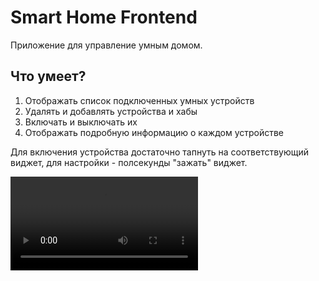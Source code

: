 # Smart Home Frontend

Приложение для управление умным домом.

## Что умеет?

1. Отображать список подключенных умных устройств
2. Удалять и добавлять устройства и хабы
3. Включать и выключать их
4. Отображать подробную информацию о каждом устройстве

Для включения устройства достаточно тапнуть на соответствующий виджет, для настройки - полсекунды "зажать" виджет. 

![Alt Text](https://github.com/h2sm/smart-home-frontend/blob/main/vidos.mp4)

